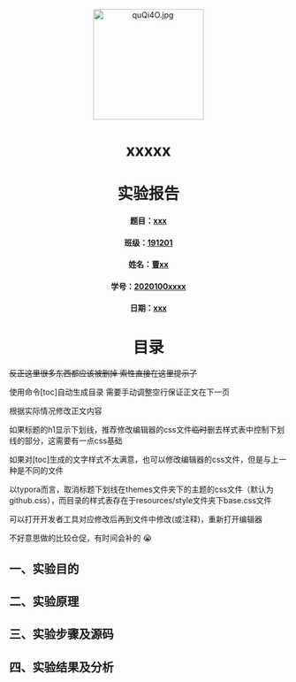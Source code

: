 

<center><img src="https://s1.ax1x.com/2022/03/21/quQi4O.jpg" alt="quQi4O.jpg" border="0" whidth="200" height="200" /></center>







<center><h1>xxxxx</h1></center>



<center><h1>实验报告</h1></center>



















<center><h4>题目：<u>xxx</u></h4></center>

<center><h4>班级：<u>191201</u></h4></center>

<center><h4>姓名：<u>曹xx</u></h4></center>

<center><h4>学号：<u>2020100xxxx</u></h4></center>

<center><h4>日期：<u>xxx</u></h4></center>









<center><h1>目录</h1></center>

~~反正这里很多东西都应该被删掉 索性直接在这里提示了~~

使用命令[toc]自动生成目录 需要手动调整空行保证正文在下一页

根据实际情况修改正文内容

如果标题的h1显示下划线，推荐修改编辑器的css文件~~临时~~删去样式表中控制下划线的部分，这需要有一点css基础

如果对[toc]生成的文字样式不太满意，也可以修改编辑器的css文件，但是与上一种是不同的文件

以typora而言，取消标题下划线在themes文件夹下的主题的css文件（默认为github.css），而目录的样式表存在于resources/style文件夹下base.css文件

可以打开开发者工具对应修改后再到文件中修改(或注释)，重新打开编辑器

不好意思做的比较仓促，有时间会补的 &#x1F62D;


## 一、实验目的

## 二、实验原理

## 三、实验步骤及源码

## 四、实验结果及分析
